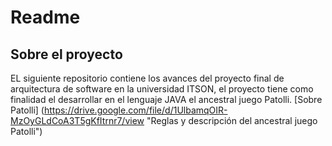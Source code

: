 # Readme

## Sobre el proyecto
EL siguiente repositorio contiene los avances del proyecto final de arquitectura de software en la universidad ITSON, el proyecto tiene como finalidad el desarrollar en el lenguaje 
JAVA el ancestral juego Patolli. 
[Sobre Patolli] (https://drive.google.com/file/d/1UlbamqOIR-MzOyGLdCoA3T5gKfItrnr7/view "Reglas y descripción del ancestral juego Patolli")

